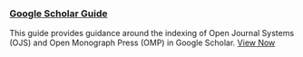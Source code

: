 
### [Google Scholar Guide](/google-scholar/en)

This guide provides guidance around the indexing of Open Journal Systems (OJS) and Open Monograph Press (OMP) in Google Scholar. [View Now](/google-scholar/en)
